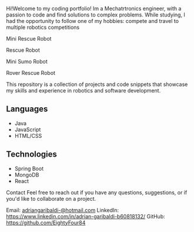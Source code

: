 Hi!Welcome to my coding portfolio! 
Im a Mechatrtronics engineer, with a passion to code and find solutions to complex problems. While studying, I had the opportunity to follow one of my hobbies: compete and travel to multiple robotics competitions

Mini Rescue Robot
 

Rescue Robot
 
Mini Sumo Robot
  



Rover Rescue Robot
  


This repository is a collection of projects and code snippets that showcase my skills and experience in robotics and software development.

## Languages

- Java
- JavaScript
- HTML/CSS

## Technologies

- Spring Boot
- MongoDB
- React

Contact
Feel free to reach out if you have any questions, suggestions, or if you'd like to collaborate on a project.

Email: adriangaribaldi-@hotmail.com
LinkedIn: https://www.linkedin.com/in/adrian-garibaldi-b60818132/
GitHub: https://github.com/EightyFour84